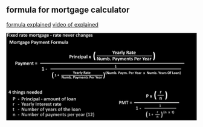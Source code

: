 ## formula for mortgage calculator

[formula explained](https://www.rocketmortgage.com/learn/how-to-calculate-mortgage)
[video of explained](https://www.google.com/search?q=morgage+rate+caculator+explained+formula&sca_esv=73a5863c59a470b2&sca_upv=1&sxsrf=ACQVn09pXovCRuWjRlCrXQsiwDSF3tvdCQ%3A1714414919205&ei=R-UvZu35C63Jp84P0uKPyA8&oq=morgage+rate+caculator+explained+formu&gs_lp=Egxnd3Mtd2l6LXNlcnAiJm1vcmdhZ2UgcmF0ZSBjYWN1bGF0b3IgZXhwbGFpbmVkIGZvcm11KgIIADIHECEYoAEYCjIHECEYoAEYCjIHECEYoAEYCkjdLlCdBVjbIXADeAGQAQCYAXagAfgNqgEEMTAuOLgBA8gBAPgBAZgCFaACug7CAgoQABiwAxjWBBhHwgINEAAYgAQYsAMYQxiKBcICBxAAGIAEGA3CAgYQABgWGB7CAgsQABiABBiGAxiKBcICCBAAGIAEGKIEwgIIEAAYogQYiQWYAwDiAwUSATEgQIgGAZAGCpIHBTExLjEwoAeRmQE&sclient=gws-wiz-serp#fpstate=ive&vld=cid:2107667e,vid:_WWVxFSHCKs,st:0)

![alt text](./assets/photos/image.png)
